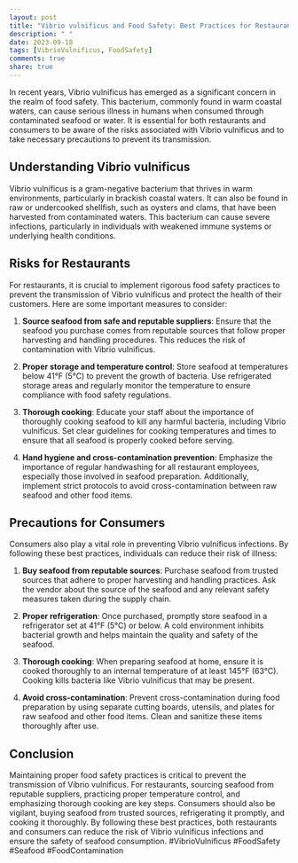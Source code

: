 ```yaml
---
layout: post
title: "Vibrio vulnificus and Food Safety: Best Practices for Restaurants and Consumers"
description: " "
date: 2023-09-18
tags: [VibrioVulnificus, FoodSafety]
comments: true
share: true
---
```


In recent years, Vibrio vulnificus has emerged as a significant concern in the realm of food safety. This bacterium, commonly found in warm coastal waters, can cause serious illness in humans when consumed through contaminated seafood or water. It is essential for both restaurants and consumers to be aware of the risks associated with Vibrio vulnificus and to take necessary precautions to prevent its transmission. 

## Understanding Vibrio vulnificus

Vibrio vulnificus is a gram-negative bacterium that thrives in warm environments, particularly in brackish coastal waters. It can also be found in raw or undercooked shellfish, such as oysters and clams, that have been harvested from contaminated waters. This bacterium can cause severe infections, particularly in individuals with weakened immune systems or underlying health conditions.

## Risks for Restaurants

For restaurants, it is crucial to implement rigorous food safety practices to prevent the transmission of Vibrio vulnificus and protect the health of their customers. Here are some important measures to consider:

1. **Source seafood from safe and reputable suppliers**: Ensure that the seafood you purchase comes from reputable sources that follow proper harvesting and handling procedures. This reduces the risk of contamination with Vibrio vulnificus.

2. **Proper storage and temperature control**: Store seafood at temperatures below 41°F (5°C) to prevent the growth of bacteria. Use refrigerated storage areas and regularly monitor the temperature to ensure compliance with food safety regulations.

3. **Thorough cooking**: Educate your staff about the importance of thoroughly cooking seafood to kill any harmful bacteria, including Vibrio vulnificus. Set clear guidelines for cooking temperatures and times to ensure that all seafood is properly cooked before serving.

4. **Hand hygiene and cross-contamination prevention**: Emphasize the importance of regular handwashing for all restaurant employees, especially those involved in seafood preparation. Additionally, implement strict protocols to avoid cross-contamination between raw seafood and other food items.

## Precautions for Consumers

Consumers also play a vital role in preventing Vibrio vulnificus infections. By following these best practices, individuals can reduce their risk of illness:

1. **Buy seafood from reputable sources**: Purchase seafood from trusted sources that adhere to proper harvesting and handling practices. Ask the vendor about the source of the seafood and any relevant safety measures taken during the supply chain.

2. **Proper refrigeration**: Once purchased, promptly store seafood in a refrigerator set at 41°F (5°C) or below. A cold environment inhibits bacterial growth and helps maintain the quality and safety of the seafood.

3. **Thorough cooking**: When preparing seafood at home, ensure it is cooked thoroughly to an internal temperature of at least 145°F (63°C). Cooking kills bacteria like Vibrio vulnificus that may be present.

4. **Avoid cross-contamination**: Prevent cross-contamination during food preparation by using separate cutting boards, utensils, and plates for raw seafood and other food items. Clean and sanitize these items thoroughly after use.

## Conclusion

Maintaining proper food safety practices is critical to prevent the transmission of Vibrio vulnificus. For restaurants, sourcing seafood from reputable suppliers, practicing proper temperature control, and emphasizing thorough cooking are key steps. Consumers should also be vigilant, buying seafood from trusted sources, refrigerating it promptly, and cooking it thoroughly. By following these best practices, both restaurants and consumers can reduce the risk of Vibrio vulnificus infections and ensure the safety of seafood consumption. #VibrioVulnificus #FoodSafety #Seafood #FoodContamination